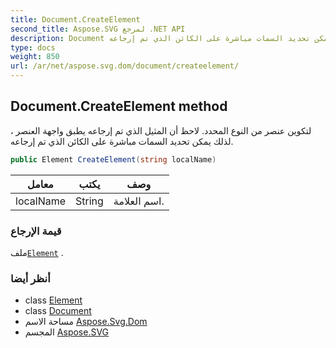 ```yaml
---
title: Document.CreateElement
second_title: Aspose.SVG لمرجع .NET API
description: Document طريقة. لتكوين عنصر من النوع المحدد. لاحظ أن المثيل الذي تم إرجاعه يطبق واجهة العنصر  لذلك يمكن تحديد السمات مباشرة على الكائن الذي تم إرجاعه.
type: docs
weight: 850
url: /ar/net/aspose.svg.dom/document/createelement/
---
```

## Document.CreateElement method

لتكوين عنصر من النوع المحدد. لاحظ أن المثيل الذي تم إرجاعه يطبق واجهة العنصر ، لذلك يمكن تحديد السمات مباشرة على الكائن الذي تم إرجاعه.

```csharp
public Element CreateElement(string localName)
```

| معامل | يكتب | وصف |
| --- | --- | --- |
| localName | String | اسم العلامة. |

### قيمة الإرجاع

ملف[`Element`](../../element/) .

### أنظر أيضا

* class [Element](../../element/)
* class [Document](../)
* مساحة الاسم [Aspose.Svg.Dom](../../document/)
* المجسم [Aspose.SVG](../../../)


